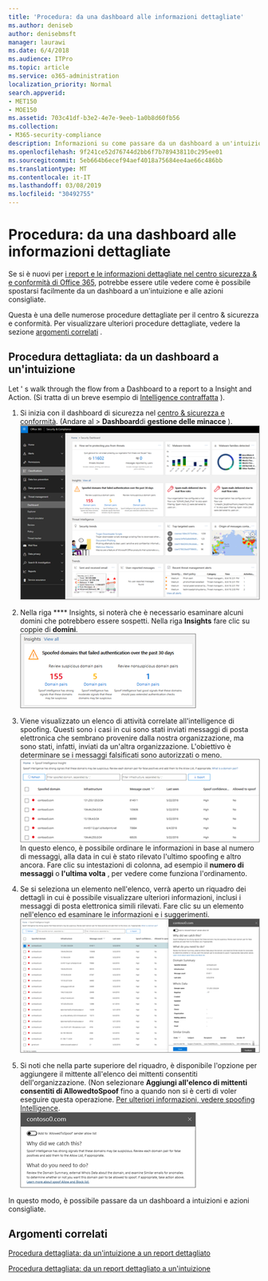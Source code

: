 ```yaml
---
title: 'Procedura: da una dashboard alle informazioni dettagliate'
ms.author: deniseb
author: denisebmsft
manager: laurawi
ms.date: 6/4/2018
ms.audience: ITPro
ms.topic: article
ms.service: o365-administration
localization_priority: Normal
search.appverid:
- MET150
- MOE150
ms.assetid: 703c41df-b3e2-4e7e-9eeb-1a0b8d60fb56
ms.collection:
- M365-security-compliance
description: Informazioni su come passare da un dashboard a un'intuizione con azioni consigliate nel centro &amp; sicurezza e conformità.
ms.openlocfilehash: 9f241ce52d76744d2bb6f7b789438110c295ee01
ms.sourcegitcommit: 5eb664b6ecef94aef4018a75684ee4ae66c486bb
ms.translationtype: MT
ms.contentlocale: it-IT
ms.lasthandoff: 03/08/2019
ms.locfileid: "30492755"
---
```

# <a name="walkthrough---from-a-dashboard-to-an-insight"></a>Procedura: da una dashboard alle informazioni dettagliate

Se si è nuovi per [i report e le informazioni dettagliate nel centro sicurezza &amp; e conformità di Office 365](reports-and-insights-in-security-and-compliance.md), potrebbe essere utile vedere come è possibile spostarsi facilmente da un dashboard a un'intuizione e alle azioni consigliate. 
  
Questa è una delle numerose procedure dettagliate per il centro &amp; sicurezza e conformità. Per visualizzare ulteriori procedure dettagliate, vedere la sezione [argomenti correlati](#related-topics) . 
  
## <a name="walkthrough-from-a-dashboard-to-an-insight"></a>Procedura dettagliata: da un dashboard a un'intuizione

Let ' s walk through the flow from a Dashboard to a report to a Insight and Action. (Si tratta di un breve esempio di [Intelligence contraffatta](learn-about-spoof-intelligence.md) ). 
  
1. Si inizia con il dashboard di sicurezza nel [centro &amp; sicurezza e conformità](https://protection.office.com). (Andare al \> **Dashboard**di **gestione delle minacce** ).<br>![Nel centro sicurezza &amp; e conformità scegliere Threat Management \> dashboard.](media/05a38660-eb13-4960-a266-11809c453d95.png)<br>
  
2. Nella riga **** Insights, si noterà che è necessario esaminare alcuni domini che potrebbero essere sospetti. Nella riga **Insights** fare clic su coppie di **domini**.<br>![La riga Insights segnala potenziali problemi di spoofing](media/dd1d0cb3-3201-45d7-b41d-18a0944fe85d.png)<br>
  
3. Viene visualizzato un elenco di attività correlate all'intelligence di spoofing. Questi sono i casi in cui sono stati inviati messaggi di posta elettronica che sembrano provenire dalla nostra organizzazione, ma sono stati, infatti, inviati da un'altra organizzazione. L'obiettivo è determinare se i messaggi falsificati sono autorizzati o meno.<br>![Insights Intelligence spoofing](media/a2e2b4fd-0c1e-499f-8401-cf3089da82fa.png)<br>In questo elenco, è possibile ordinare le informazioni in base al numero di messaggi, alla data in cui è stato rilevato l'ultimo spoofing e altro ancora. Fare clic su intestazioni di colonna, ad esempio il **numero di messaggi** o **l'ultima volta** , per vedere come funziona l'ordinamento. 
    
4. Se si seleziona un elemento nell'elenco, verrà aperto un riquadro dei dettagli in cui è possibile visualizzare ulteriori informazioni, inclusi i messaggi di posta elettronica simili rilevati. Fare clic su un elemento nell'elenco ed esaminare le informazioni e i suggerimenti.<br>![La selezione di un elemento apre un riquadro dei dettagli](media/7ad1faa5-6ca2-474e-a609-eb275e0a8e59.png)<br>
  
5. Si noti che nella parte superiore del riquadro, è disponibile l'opzione per aggiungere il mittente all'elenco dei mittenti consentiti dell'organizzazione. (Non selezionare **Aggiungi all'elenco di mittenti consentiti di AllowedtoSpoof** fino a quando non si è certi di voler eseguire questa operazione. [Per ulteriori informazioni, vedere spoofing Intelligence](learn-about-spoof-intelligence.md).<br>![È possibile autorizzare un mittente](media/caf0c20a-6047-486d-8060-5a229a3de49f.png)
  
In questo modo, è possibile passare da un dashboard a intuizioni e azioni consigliate.
  
## <a name="related-topics"></a>Argomenti correlati

[Procedura dettagliata: da un'intuizione a un report dettagliato](from-an-insight-to-a-detailed-report.md)
  
[Procedura dettagliata: da un report dettagliato a un'intuizione](from-a-detailed-report-to-an-insight.md)
  

